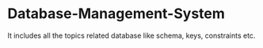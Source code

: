 # Database-Management-System
It includes all the topics related database like schema, keys, constraints etc.
